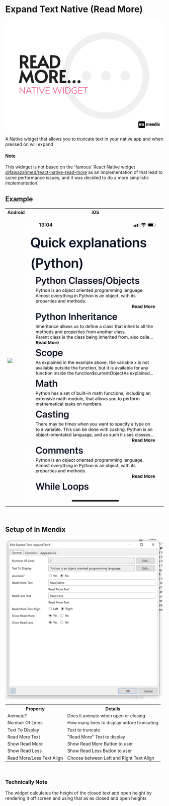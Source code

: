 # Expand Text Native (Read More)

<img width='500' src='./assets/read-more-head.png'/>

<p>A Native widget that allows you to truncate text in your native app and when pressed on will expand</p>

<h4><bold>Note</bold></h4>

<p> This widnget is not based on the 'famous' React Native widget <a href='https://github.com/fawaz-ahmed/react-native-read-more#readme'>@fawazahmed/react-native-read-more</a> as an implementation of that lead to some performance issues, and it was decided to do a more simplistic implementation.

## Example

<table style="width:100%">
        <tr>
            <th>Android</th>
            <th>iOS</th>
        </tr>
        <tr>
            <td><img width='500' src='./assets/android-demo.gif'/></td>
            <td><img width='500' src='./assets/ios-demo.gif'/></td>
        </tr>
       
</table>
<br/>

## Setup of In Mendix

<img width='500' src='./assets/exm1.png'/>
<table style="width:100%">
        <tr>
            <th>Property</th>
            <th>Details</th>
        </tr>
        <tr>
            <td>Animate?</td>
            <td>Does it animate when open or closing</td>
        </tr>
        <tr>
            <td>Number Of Lines</td>
            <td>How many lines to display before truncating</td>
        </tr>
        <tr>
            <td>Text To Display</td>
            <td>Text to truncate</td>
        </tr>
        <tr>
            <td>Read More Text</td>
            <td>"Read More" Text to display</td>
        </tr>
        <tr>
            <td>Show Read More</td>
            <td>Show Read More Button to user</td>
        </tr>
        <tr>
            <td>Show Read Less</td>
            <td>Show Read Less Button to user</td>
        </tr>
        <tr>
            <td>Read More/Less Text Align</td>
            <td>Choose between Left and Right Text Align</td>
        </tr>
       
</table>
<br/>
<h3> Technically Note</h3>

The widget calculates the height of the closed text and open height by rendering it off screen and using that as as
closed and open heights
